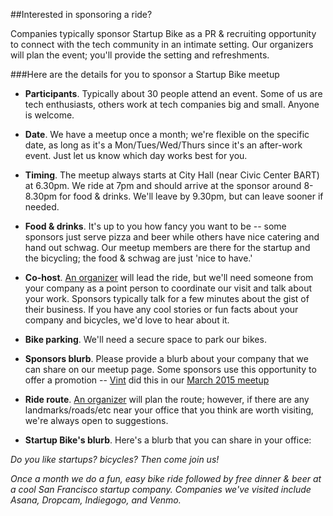 ##Interested in sponsoring a ride?

Companies typically sponsor Startup Bike as a PR & recruiting opportunity to connect with the tech community in an intimate setting.  Our organizers will plan the event; you'll provide the setting and refreshments.

###Here are the details for you to sponsor a Startup Bike meetup

- **Participants**. Typically about 30 people attend an event.  Some of us are tech enthusiasts, others work at tech companies big and small.  Anyone is welcome.

- **Date**. We have a meetup once a month; we're flexible on the specific date, as long as it's a Mon/Tues/Wed/Thurs since it's an after-work event.  Just let us know which day works best for you.

- **Timing**. The meetup always starts at City Hall (near Civic Center BART) at 6.30pm. We ride at 7pm and should arrive at the sponsor around 8-8.30pm for food & drinks. We'll leave by 9.30pm, but can leave sooner if needed.

- **Food & drinks**. It's up to you how fancy you want to be -- some sponsors just serve pizza and beer while others have nice catering and hand out schwag.  Our meetup members are there for the startup and the bicycling; the food & schwag are just 'nice to have.'

- **Co-host**. [An organizer](http://www.meetup.com/Startup-Bike-SF/members/?op=leaders) will lead the ride, but we'll need someone from your company as a point person to coordinate our visit and talk about your work. Sponsors typically talk for a few minutes about the gist of their business. If you have any cool stories or fun facts about your company and bicycles, we'd love to hear about it.

- **Bike parking**. We'll need a secure space to park our bikes.  

- **Sponsors blurb**. Please provide a blurb about your company that we can share on our meetup page. Some sponsors use this opportunity to offer a promotion -- [Vint](https://www.joinvint.com/) did this in our [March 2015 meetup](http://www.meetup.com/Startup-Bike-SF/events/220106696/)  

- **Ride route**. [An organizer](http://www.meetup.com/Startup-Bike-SF/members/?op=leaders) will plan the route; however, if there are any landmarks/roads/etc near your office that you think are worth visiting, we're always open to suggestions.

- **Startup Bike's blurb**.  Here's a blurb that you can share in your office: 

*Do you like startups? bicycles? Then come join us!*  

*Once a month we do a fun, easy bike ride followed by free dinner & beer at a cool San Francisco startup company. Companies we've visited include Asana, Dropcam, Indiegogo, and Venmo.*

